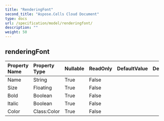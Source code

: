 ```yaml
---
title: "RenderingFont"
second_title: "Aspose.Cells Cloud Document"
type: docs
url: /specification/model/renderingfont/
description: ""
weight: 50
---
```


## **renderingFont**

 

| Property Name | Property Type | Nullable |  ReadOnly | DefaultValue | Description | 
| :- | :- | :- |:- |  :- | :- |
| Name | String | True |  False |  |  |  
| Size | Floating | True |  False |  |  |  
| Bold | Boolean | True |  False |  |  |  
| Italic | Boolean | True |  False |  |  |  
| Color | Class:Color | True |  False |  |  |  

